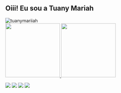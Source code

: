 ## Oiii! Eu sou a Tuany Mariah 
<img src = "https://komarev.com/ghpvc/?username=tuanymariiah&label=Views&color=blue&style=plastic" alt = "tuanymariiah" />

 <div>
  <a href="https://github.com/tuanymariiah">
  <img height="170em" src="https://github-readme-stats.vercel.app/api?username=tuanymariiah&show_icons=true&theme=dracula&include_all_commits=true&count_private=true"/>
  <img height="170em" src="https://github-readme-stats.vercel.app/api/top-langs/?username=tuanymariiah&layout=compact&langs_count=7&theme=dracula"/>
</div>
  
  
<div> 

  <a href="https://instagram.com/tuanymariah.py" target="_blank"><img src="https://img.shields.io/badge/-Instagram-%23E4405F?style=for-the-badge&logo=instagram&logoColor=white" target="_blank"></a>
  <a href = "mailto:tuanymariah.dev@gmail.com"><img src="https://img.shields.io/badge/-Gmail-%23333?style=for-the-badge&logo=gmail&logoColor=white" target="_blank"></a>
  <a href="https://www.linkedin.com/in/tuanymariah" target="_blank"><img src="https://img.shields.io/badge/-LinkedIn-%230077B5?style=for-the-badge&logo=linkedin&logoColor=white" target="_blank"></a> 
 <a href="https://medium.com/@tuanymariiah" target="_blank"><img src="https://img.shields.io/badge/Medium-12100E?style=for-the-badge&logo=medium&logoColor=white" target="_blank"></a>
  
</div>
